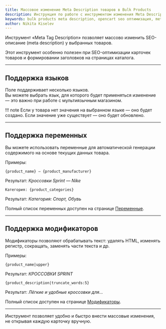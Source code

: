 ```yaml
---
title: Массовое изменение Meta Description товаров в Bulk Products
description: Инструкция по работе с инструментом изменения Meta Description. SEO-оптимизация описаний товаров, поддержка мультиязычности и использование переменных.
keywords: bulk products meta description, opencart seo оптимизация, meta description товаров, seo описания opencart
author: Nikita Kiselev
---
```


Инструмент «Meta Tag Description» позволяет массово изменить SEO-описание (meta description) у выбранных товаров.

Этот инструмент особенно полезен при SEO-оптимизации карточек товаров и формировании заголовков на страницах каталога.

---

## Поддержка языков

Поле поддерживает несколько языков.  
Вы можете выбрать язык, для которого будет применяться изменение — это важно при работе с мультиязычным магазином.

!!! note
    Если у товара нет значения на выбранном языке — оно будет создано. Если значение уже существует — оно будет обновлено.

---

## Поддержка переменных

Вы можете использовать переменные для автоматической генерации содержимого на основе текущих данных товара.

Примеры:

```
{product_name} — {product_manufacturer}
```

Результат: *Кроссовки Sprint — Nike*

```
Категория: {product_categories}
```

Результат: *Категория: Спорт, Обувь*

Полный список переменных доступен на странице [Переменные](variables.md).

---

## Поддержка модификаторов

Модификаторы позволяют обрабатывать текст: удалять HTML, изменять регистр, сокращать, заменять части текста и др.

Примеры:

```
{product_name|upper}
```

Результат: *КРОССОВКИ SPRINT*

```
{product_description|truncate_words:5}
```

Результат: *Лёгкие и удобные кроссовки для...*

Полный список доступен на странице [Модификаторы](modificators.md).

---

Инструмент позволяет удобно и быстро внести массовые изменения, не открывая каждую карточку вручную.
